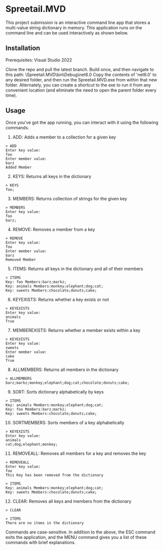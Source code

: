 # Spreetail.MVD

This project submission is an interactive command line app that stores a multi-value string dictionary in memory.  This application runs on the command line and can be used interactively as shown below.

## Installation

Prerequisites: Visual Studio 2022

Clone the repo and pull the latest branch. Build once, and then navigate to this path:
<RepositoryFolder>\Spreetail.MVD\bin\Debug\net6.0
Copy the contents of 'net6.0' to any desired folder, and then run the Spreetail.MVD.exe from within that new folder. Alternately, you can create a shortcut to the exe to run it from any convenient location (and eliminate the need to open the parent folder every time).

## Usage

Once you've got the app running, you can interact with it using the following commands.

1) ADD: Adds a member to a collection for a given key

```shell
> ADD
Enter key value:
foo
Enter member value:
barz
Added Member
```

2) KEYS: Returns all keys in the dictionary

```shell
> KEYS
foo;
```

3) MEMBERS: Returns collection of strings for the given key

```shell
> MEMBERS
Enter key value:
foo
barz;
```

4) REMOVE: Removes a member from a key

```shell
> REMOVE
Enter key value:
foo
Enter member value:
barz
Removed Member
```

5) ITEMS: Returns all keys in the dictionary and all of their members

```shell
> ITEMS
Key: foo Members:barz;markz;
Key: animals Members:monkey;elephant;dog;cat;
Key: sweets Members:chocolate;donuts;cake;
```

6) KEYEXISTS: Returns whether a key exists or not

```shell
> KEYEXISTS
Enter key value:
animals
True
```

7) MEMBEREXISTS: Returns whether a member exists within a key

```shell
> KEYEXISTS
Enter key value:
sweets
Enter member value:
cake
True
```
    
8) ALLMEMBERS: Returns all members in the dictionary

```shell
> ALLMEMBERS
barz;markz;monkey;elephant;dog;cat;chocolate;donuts;cake;
```

9) SORT: Sorts dictionary alphabetically by keys

```shell
> ITEMS
Key: animals Members:monkey;elephant;dog;cat;
Key: foo Members:barz;markz;
Key: sweets Members:chocolate;donuts;cake;
```

10) SORTMEMBERS: Sorts members of a key alphabetically

```shell
> KEYEXISTS
Enter key value:
animals
cat;dog;elephant;monkey;
```

11) REMOVEALL: Removes all members for a key and removes the key

```shell
> REMOVEALL
Enter key value:
foo
This Key has been removed from the dictionary

> ITEMS
Key: animals Members:monkey;elephant;dog;cat;
Key: sweets Members:chocolate;donuts;cake;
```

12) CLEAR: Removes all keys and members from the dictionary

```shell
> CLEAR

> ITEMS
There are no items in the dictionary
```

Commands are case-sensitive. In addition to the above, the ESC command exits the application, and the MENU command gives you a list of these commands with brief explanations.
